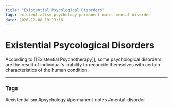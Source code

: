 ```yaml
---
title: "Existential Psycological Disorders"
tags: existentialism psychology permanent-notes mental-disorder
date: 2020-12-08 19:13:16
---
```


# Existential Psycological Disorders

According to [[Existential Psychotherapy]], some psychological disorders are the result of individual's inability to reconcile themselves with certain characteristics of the human condition.

---
### Tags
#existentialism #psychology #permanent-notes #mental-disorder
